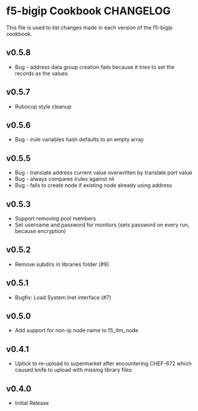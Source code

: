 f5-bigip Cookbook CHANGELOG
==============================
This file is used to list changes made in each version of the f5-bigip cookbook.

v0.5.8
------
* Bug - address data group creation fails because it tries to set the records as the values

v0.5.7
------
* Rubocop style cleanup

v0.5.6
------
* Bug - irule variables hash defaults to an empty array

v0.5.5
------
* Bug - translate address current value overwritten by translate port value
* Bug - always compares irules against nil
* Bug - fails to create node if existing node already using address

v0.5.3
------
* Support removing pool members
* Set username and password for monitors (sets password on every run, because encryption)

v0.5.2
------
* Remove subdirs in libraries folder (#9)

v0.5.1
------
* Bugfix: Load System.Inet interface (#7)

v0.5.0
------
* Add support for non-ip node name to f5_ltm_node

v0.4.1
------
* Uptick to re-upload to supermarket after encountering CHEF-672 which caused knife to upload with missing library files

v0.4.0
------
* Initial Release
